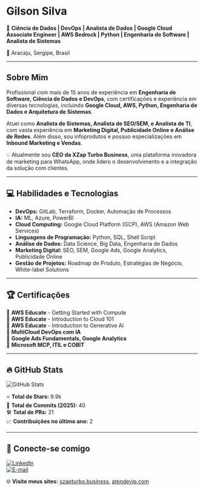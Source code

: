 # Gilson Silva

🚀 **Ciência de Dados | DevOps | Analista de Dados | Google Cloud Associate Engineer | AWS Bedrock | Python | Engenharia de Software | Analista de Sistemas**

📍 Aracaju, Sergipe, Brasil

---

## Sobre Mim

Profissional com mais de 15 anos de experiência em **Engenharia de Software, Ciência de Dados e DevOps**, com certificações e experiência em diversas tecnologias, incluindo **Google Cloud, AWS, Python, Engenharia de Dados e Arquitetura de Sistemas**.

Atuei como **Analista de Sistemas, Analista de SEO/SEM, e Analista de TI**, com vasta experiência em **Marketing Digital, Publicidade Online e Análise de Redes**. Além disso, sou  infoprodutos e possuo especializações em **Inbound Marketing e Vendas**.

💡 Atualmente sou **CEO da XZap Turbo Business**, uma plataforma inovadora de marketing para WhatsApp, onde lidero o desenvolvimento e a integração da solução com clientes.

---

## 💻 **Habilidades e Tecnologias**

- **DevOps:** GitLab, Terraform, Docker, Automação de Processos
- **IA:** ML, Azure, PowerBI
- **Cloud Computing:** Google Cloud Platform (GCP), AWS (Amazon Web Services)
- **Linguagens de Programação:** Python, SQL, Shell Script
- **Análise de Dados:** Data Science, Big Data, Engenharia de Dados
- **Marketing Digital:** SEO, SEM, Google Ads, Google Analytics, Publicidade Online
- **Gestão de Projetos:** Roadmap de Produto, Estratégias de Negócio, White-label Solutions

---

## 🏆 **Certificações**

📜 **AWS Educate** - Getting Started with Compute  
📜 **AWS Educate** - Introduction to Cloud 101  
📜 **AWS Educate** - Introduction to Generative AI  
📜 **MultiCloud DevOps com IA**  
📜 **Google Ads Fundamentals, Google Analytics**  
📜 **Microsoft MCP, ITIL e COBIT**  

---

## 🔥 **GitHub Stats**

![GitHub Stats](https://github-readme-stats.vercel.app/api?username=gisengsoft&show_icons=true&theme=radical)

⭐ **Total de Stars:** 9.9k  
🔄 **Total de Commits (2025):** 40  
🛠️ **Total de PRs:** 21  
📈 **Contribuições no último ano:** 2  

---

## 🔗 **Conecte-se comigo**

[![LinkedIn](https://img.shields.io/badge/LinkedIn-0077B5?style=for-the-badge&logo=linkedin&logoColor=white)](https://www.linkedin.com/in/gilsoninacio)  
[![E-mail](https://img.shields.io/badge/Email-D14836?style=for-the-badge&logo=gmail&logoColor=white)](mailto:gilson.engsoft@gmail.com)  

🌐 **Visite meus sites:** [xzapturbo.business](https://xzapturbo.business), [atendevip.com](https://atendevip.com/)

